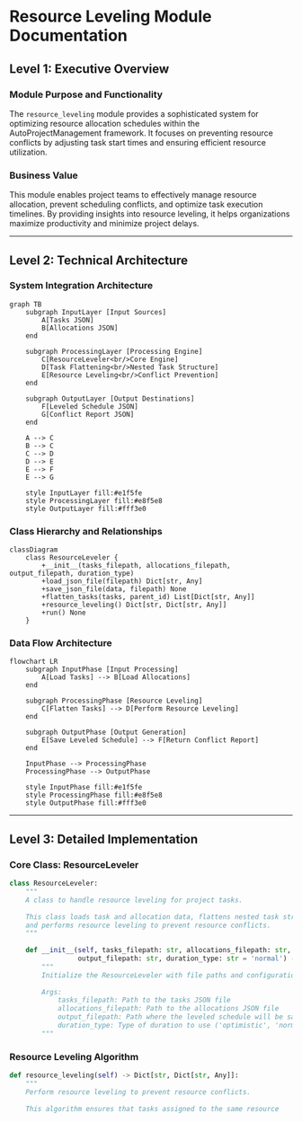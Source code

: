 # Resource Leveling Module Documentation

## Level 1: Executive Overview

### Module Purpose and Functionality
The `resource_leveling` module provides a sophisticated system for optimizing resource allocation schedules within the AutoProjectManagement framework. It focuses on preventing resource conflicts by adjusting task start times and ensuring efficient resource utilization.

### Business Value
This module enables project teams to effectively manage resource allocation, prevent scheduling conflicts, and optimize task execution timelines. By providing insights into resource leveling, it helps organizations maximize productivity and minimize project delays.

---

## Level 2: Technical Architecture

### System Integration Architecture
```mermaid
graph TB
    subgraph InputLayer [Input Sources]
        A[Tasks JSON]
        B[Allocations JSON]
    end
    
    subgraph ProcessingLayer [Processing Engine]
        C[ResourceLeveler<br/>Core Engine]
        D[Task Flattening<br/>Nested Task Structure]
        E[Resource Leveling<br/>Conflict Prevention]
    end
    
    subgraph OutputLayer [Output Destinations]
        F[Leveled Schedule JSON]
        G[Conflict Report JSON]
    end
    
    A --> C
    B --> C
    C --> D
    D --> E
    E --> F
    E --> G
    
    style InputLayer fill:#e1f5fe
    style ProcessingLayer fill:#e8f5e8
    style OutputLayer fill:#fff3e0
```

### Class Hierarchy and Relationships
```mermaid
classDiagram
    class ResourceLeveler {
        +__init__(tasks_filepath, allocations_filepath, output_filepath, duration_type)
        +load_json_file(filepath) Dict[str, Any]
        +save_json_file(data, filepath) None
        +flatten_tasks(tasks, parent_id) List[Dict[str, Any]]
        +resource_leveling() Dict[str, Dict[str, Any]]
        +run() None
    }
```

### Data Flow Architecture
```mermaid
flowchart LR
    subgraph InputPhase [Input Processing]
        A[Load Tasks] --> B[Load Allocations]
    end
    
    subgraph ProcessingPhase [Resource Leveling]
        C[Flatten Tasks] --> D[Perform Resource Leveling]
    end
    
    subgraph OutputPhase [Output Generation]
        E[Save Leveled Schedule] --> F[Return Conflict Report]
    end
    
    InputPhase --> ProcessingPhase
    ProcessingPhase --> OutputPhase
    
    style InputPhase fill:#e1f5fe
    style ProcessingPhase fill:#e8f5e8
    style OutputPhase fill:#fff3e0
```

---

## Level 3: Detailed Implementation

### Core Class: ResourceLeveler
```python
class ResourceLeveler:
    """
    A class to handle resource leveling for project tasks.
    
    This class loads task and allocation data, flattens nested task structures,
    and performs resource leveling to prevent resource conflicts.
    """
    
    def __init__(self, tasks_filepath: str, allocations_filepath: str, 
                 output_filepath: str, duration_type: str = 'normal') -> None:
        """
        Initialize the ResourceLeveler with file paths and configuration.
        
        Args:
            tasks_filepath: Path to the tasks JSON file
            allocations_filepath: Path to the allocations JSON file
            output_filepath: Path where the leveled schedule will be saved
            duration_type: Type of duration to use ('optimistic', 'normal', 'pessimistic')
        """
```

### Resource Leveling Algorithm
```python
def resource_leveling(self) -> Dict[str, Dict[str, Any]]:
    """
    Perform resource leveling to prevent resource conflicts.
    
    This algorithm ensures that tasks assigned to the same resource
